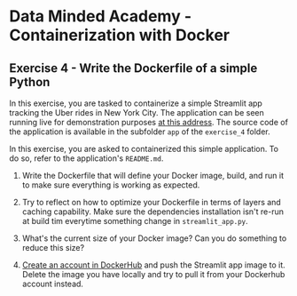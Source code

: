 # Data Minded Academy - Containerization with Docker
## Exercise 4 - Write the Dockerfile of a simple Python

In this exercise, you are tasked to containerize a simple Streamlit app tracking the Uber rides in New York City. The application can be seen running live for demonstration purposes [at this address](https://share.streamlit.io/streamlit/demo-uber-nyc-pickups/). The source code of the application is available in the subfolder `app` of the `exercise_4` folder.

In this exercise, you are asked to containerized this simple application. To do so, refer to the application's `README.md`. 

1. Write the Dockerfile that will define your Docker image, build, and run it to make sure everything is working as expected.

2. Try to reflect on how to optimize your Dockerfile in terms of layers and caching capability. Make sure the dependencies installation isn't re-run at build tim everytime something change in `streamlit_app.py`.

3. What's the current size of your Docker image? Can you do something to reduce this size?

4. [Create an account in DockerHub](https://hub.docker.com/) and push the Streamlit app image to it. Delete the image you have locally and try to pull it from your Dockerhub account instead.